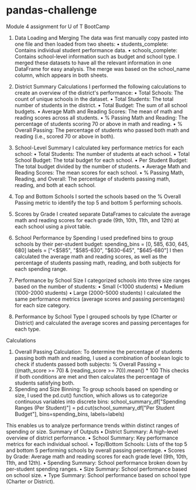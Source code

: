 # pandas-challenge
Module 4 assignment for U of T BootCamp

1. Data Loading and Merging
The data was first manually copy pasted into one file and then loaded from two sheets:
•	students_complete: Contains individual student performance data.
•	schools_complete: Contains school-level information such as budget and school type.
I merged these datasets to have all the relevant information in one DataFrame for easy analysis. The merge was based on the school_name column, which appears in both sheets.
2. District Summary Calculations
I performed the following calculations to create an overview of the district's performance:
•	Total Schools: The count of unique schools in the dataset.
•	Total Students: The total number of students in the district.
•	Total Budget: The sum of all school budgets.
•	Average Math and Reading Scores: The mean of math and reading scores across all students.
•	% Passing Math and Reading: The percentage of students scoring 70 or above in math and reading.
•	% Overall Passing: The percentage of students who passed both math and reading (i.e., scored 70 or above in both).
3. School-Level Summary
I calculated key performance metrics for each school:
•	Total Students: The number of students at each school.
•	Total School Budget: The total budget for each school.
•	Per Student Budget: The total budget divided by the number of students.
•	Average Math and Reading Scores: The mean scores for each school.
•	% Passing Math, Reading, and Overall: The percentage of students passing math, reading, and both at each school.

4. Top and Bottom Schools
I sorted the schools based on the % Overall Passing metric to identify the top 5 and bottom 5 performing schools.
5. Scores by Grade
I created separate DataFrames to calculate the average math and reading scores for each grade (9th, 10th, 11th, and 12th) at each school using a pivot table.
6. School Performance by Spending
I used predefined bins to group schools by their per-student budget:
spending_bins = [0, 585, 630, 645, 680]
labels = ["<$585", "$585-630", "$630-645", "$645-680"]
I then calculated the average math and reading scores, as well as the percentage of students passing math, reading, and both subjects for each spending range.
7. Performance by School Size
I categorized schools into three size ranges based on the number of students:
•	Small (<1000 students)
•	Medium (1000-2000 students)
•	Large (2000-5000 students)
I calculated the same performance metrics (average scores and passing percentages) for each size category.
8. Performance by School Type
I grouped schools by type (Charter or District) and calculated the average scores and passing percentages for each type.





Calculations
1.	Overall Passing Calculation: To determine the percentage of students passing both math and reading, I used a combination of boolean logic to check if students passed both subjects:
% Overall Passing = ((math_score >= 70) & (reading_score >= 70)).mean() * 100
This checks if both conditions are met and then calculates the percentage of students satisfying both.
2.	Spending and Size Binning: To group schools based on spending or size, I used the pd.cut() function, which allows us to categorize continuous variables into discrete bins:
school_summary_df["Spending Ranges (Per Student)"] = pd.cut(school_summary_df["Per Student Budget"], bins=spending_bins, labels=labels)

This enables us to analyze performance trends within distinct ranges of spending or size.
Summary of Outputs
•	District Summary: A high-level overview of district performance.
•	School Summary: Key performance metrics for each individual school.
•	Top/Bottom Schools: Lists of the top 5 and bottom 5 performing schools by overall passing percentage.
•	Scores by Grade: Average math and reading scores for each grade level (9th, 10th, 11th, and 12th).
•	Spending Summary: School performance broken down by per-student spending ranges.
•	Size Summary: School performance based on school size.
•	Type Summary: School performance based on school type (Charter or District).

